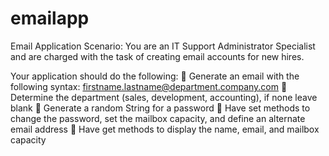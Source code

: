# emailapp

Email Application
Scenario: You are an IT Support Administrator Specialist and are charged with the task of creating email accounts for new hires.

Your application should do the following:
 Generate an email with the following syntax: firstname.lastname@department.company.com
 Determine the department (sales, development, accounting), if none leave blank
 Generate a random String for a password
 Have set methods to change the password, set the mailbox capacity, and define an alternate email address
 Have get methods to display the name, email, and mailbox capacity
